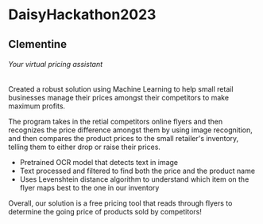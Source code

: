 # DaisyHackathon2023

## Clementine
###### Your virtual pricing assistant

Created a robust solution using Machine Learning to help small retail businesses manage their prices amongst their competitors to make maximum profits. 

The program takes in the retial competitors online flyers and then recognizes the price difference amongst them by using image recognition, and then compares the product prices to the small retailer's inventory, telling them to either drop or raise their prices. 

- Pretrained OCR model that detects text in image
- Text processed and filtered to find both the price and the product name
- Uses Levenshtein distance algorithm to understand which item on the flyer maps best to the one in our inventory

Overall, our solution is a  free pricing tool that reads through flyers to determine the going price of products sold by competitors!




